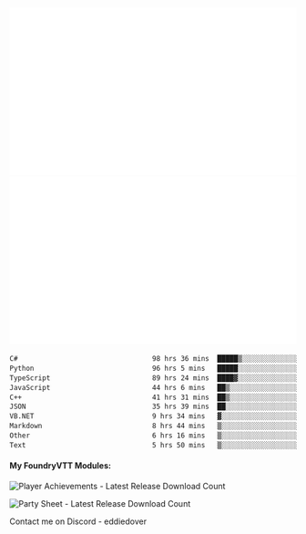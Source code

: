 
![](https://raw.githubusercontent.com/eddiedover/ghstats/master/generated/overview.svg)
![](https://raw.githubusercontent.com/eddiedover/ghstats/master/generated/languages.svg)

<!--START_SECTION:waka-->

```txt
C#                                 98 hrs 36 mins  █████▒░░░░░░░░░░░░░░░░░░░   20.70 %
Python                             96 hrs 5 mins   █████░░░░░░░░░░░░░░░░░░░░   20.17 %
TypeScript                         89 hrs 24 mins  ████▓░░░░░░░░░░░░░░░░░░░░   18.77 %
JavaScript                         44 hrs 6 mins   ██▒░░░░░░░░░░░░░░░░░░░░░░   09.26 %
C++                                41 hrs 31 mins  ██▒░░░░░░░░░░░░░░░░░░░░░░   08.72 %
JSON                               35 hrs 39 mins  ██░░░░░░░░░░░░░░░░░░░░░░░   07.49 %
VB.NET                             9 hrs 34 mins   ▓░░░░░░░░░░░░░░░░░░░░░░░░   02.01 %
Markdown                           8 hrs 44 mins   ▒░░░░░░░░░░░░░░░░░░░░░░░░   01.84 %
Other                              6 hrs 16 mins   ▒░░░░░░░░░░░░░░░░░░░░░░░░   01.32 %
Text                               5 hrs 50 mins   ▒░░░░░░░░░░░░░░░░░░░░░░░░   01.22 %
```

<!--END_SECTION:waka-->

#### My FoundryVTT Modules:

  ![Player Achievements - Latest Release Download Count](https://img.shields.io/badge/dynamic/json?label=Player%20Achievements%20-%20Downloads@latest&query=assets%5B1%5D.download_count&url=https%3A%2F%2Fapi.github.com%2Frepos%2FEddieDover%2Ffvtt-player-achievements%2Freleases%2Flatest)

  ![Party Sheet - Latest Release Download Count](https://img.shields.io/badge/dynamic/json?label=Party%20Sheet%20-%20Downloads@latest&query=assets%5B1%5D.download_count&url=https%3A%2F%2Fapi.github.com%2Frepos%2FEddieDover%2Ffvtt-party-sheet%2Freleases%2Flatest)

<a rel="me" href="https://techhub.social/@EddieDover"></a>

Contact me on Discord - eddiedover

